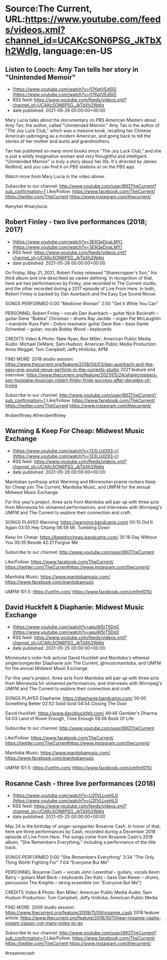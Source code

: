 # Source:The Current, URL:https://www.youtube.com/feeds/videos.xml?channel_id=UCAKcSON6PSG_JkTbXh2WdIg, language:en-US

## Listen to Looch: Amy Tan tells her story in "Unintended Memoir"
 - [https://www.youtube.com/watch?v=j17KgtVEd50](https://www.youtube.com/watch?v=j17KgtVEd50)
 - RSS feed: https://www.youtube.com/feeds/videos.xml?channel_id=UCAKcSON6PSG_JkTbXh2WdIg
 - date published: 2021-05-26 00:00:00+00:00

Mary Lucia talks about the documentary on PBS American Masters about Amy Tan, the author, called "Unintended Memoir." Amy Tan is the author of "The Joy Luck Club," which was a massive book, recalling her Chinese American upbringing as a modern American, and going back to tell the stories of her mother and aunts and grandmothers. 

Tan has published so many more books since "The Joy Luck Club," and she is just a wildly imaginative woman and very thoughtful and intelligent. "Unintended Memoir" is truly a story about her life. It's directed by James Redford, and you can find it on PBS stations or on the PBS app.

Watch more from Mary Lucia in the video above.

Subscribe to our channel:
http://www.youtube.com/user/893TheCurrent?sub_confirmation=1
Like/Follow:
https://www.facebook.com/TheCurrent/
https://twitter.com/TheCurrent
https://www.instagram.com/thecurrent/

#amytan #marylucia

## Robert Finley - two live performances (2018; 2017)
 - [https://www.youtube.com/watch?v=3E6QeDoaLMY](https://www.youtube.com/watch?v=3E6QeDoaLMY)
 - RSS feed: https://www.youtube.com/feeds/videos.xml?channel_id=UCAKcSON6PSG_JkTbXh2WdIg
 - date published: 2021-05-26 00:00:00+00:00

On Friday, May 21, 2021, Robert Finley released "Sharecropper's Son," his third album and one described as career defining. In recognition of that, here are two performances by Finley, one recorded in The Current studio, and the other recorded during a 2017 episode of Live From Here. In both, Robert Finley is backed by Dan Auerbach and the Easy Eye Sound Revue.

SONGS PERFORMED
0:00 "Medicine Woman"
2:50 "Get It While You Can"

PERSONNEL
Robert Finley – vocals
Dan Auerbach – guitar
Nick Bockrath – guitar 
Gene "Bubba" Chrisman – drums
Ray Jacildo – organ
Pat McLaughlin – mandolin
Russ Pahl – Dobro resonator guitar
Dave Roe – bass
Dante Schwebel – guitar; vocals
Bobby Wood – keyboards

CREDITS
Video & Photo: Nate Ryan; Ben Miller; American Public Media
Audio: Michael DeMark; Sam Hudson; American Public Media
Production: Anna Weggel; Tom Campbell; Jeffy Hnilicka; APM

FIND MORE:
2018 studio session: https://www.thecurrent.org/feature/2018/04/03/dan-auerbach-and-the-easy-eye-sound-revue-perform-in-the-currents-studio
2021 feature and interview: https://www.thecurrent.org/feature/2021/05/24/sharecroppers-son-louisiana-musician-robert-finley-finds-success-after-decades-of-trying

Subscribe to our channel:
http://www.youtube.com/user/893TheCurrent?sub_confirmation=1
Like/Follow:
https://www.facebook.com/TheCurrent/
https://twitter.com/TheCurrent
https://www.instagram.com/thecurrent/

#robertfinley #therobertfinley

## Warming & Keep For Cheap: Midwest Music Exchange
 - [https://www.youtube.com/watch?v=133LUd293-c](https://www.youtube.com/watch?v=133LUd293-c)
 - RSS feed: https://www.youtube.com/feeds/videos.xml?channel_id=UCAKcSON6PSG_JkTbXh2WdIg
 - date published: 2021-05-26 00:00:00+00:00

Manitoban synthpop artist Warming and Minnesotan prairie rockers Keep for Cheap join The Current,  Manitoba Music, and UMFM for the annual Midwest Music Exchange.

For this year’s project, three acts from Manitoba will pair up with three acts from Minnesota for streamed performances, and interviews with Winnipeg's UMFM and The Current to explore their connection and craft. 

SONGS PLAYED
Warming: https://warming.bandcamp.com/
00:10 Did It Again
03:55 Hey Champ
06:59 Mr. Tumbling Down

Keep for Cheap: https://keepforcheap.bandcamp.com/
35:18 Day Without You
39:35 Beside
42:21 Forgive Me

Subscribe to our channel:
http://www.youtube.com/user/893TheCurrent

Like/Follow:
https://www.facebook.com/TheCurrent/​​​​
https://twitter.com/TheCurrent​​​​
https://www.instagram.com/thecurrent/​

Manitoba Music: 
https://www.manitobamusic.com/
https://www.facebook.com/manitobamusic

UMFM 101.5:
https://umfm.com/
https://www.facebook.com/umfm1015/

## David Huckfelt & Diaphanie: Midwest Music Exchange
 - [https://www.youtube.com/watch?v=apuW5rT5DnI](https://www.youtube.com/watch?v=apuW5rT5DnI)
 - RSS feed: https://www.youtube.com/feeds/videos.xml?channel_id=UCAKcSON6PSG_JkTbXh2WdIg
 - date published: 2021-05-25 00:00:00+00:00

Minnesota's indie-folk activist David Huckfelt and Manitoba's ethereal singer/songwriter Diaphanie join The Current, @musicmanitoba, and UMFM for the annual Midwest Music Exchange.

For this year’s project, three acts from Manitoba will pair up with three acts from Minnesota for streamed performances, and interviews with Winnipeg's UMFM and The Current to explore their connection and craft. 

SONGS PLAYED
Diaphanie: https://diaphanie.bandcamp.com/
00:00 Something Better
02:52 Solid Gold
04:54 Closing The Door

David Huckfelt: https://www.davidhuckfelt.com/
49:46 Gambler's Dharma
54:03 Land of Room Enough, Time Enough
59:06 Book Of Life

Subscribe to our channel:
http://www.youtube.com/user/893TheCurrent

Like/Follow:
https://www.facebook.com/TheCurrent/​​​​
https://twitter.com/TheCurrent​​​​
https://www.instagram.com/thecurrent/​

Manitoba Music: 
https://www.manitobamusic.com/
https://www.facebook.com/manitobamusic

UMFM 101.5:
https://umfm.com/
https://www.facebook.com/umfm1015/

## Rosanne Cash - three live performances (2018)
 - [https://www.youtube.com/watch?v=U2fVLLvpHLI](https://www.youtube.com/watch?v=U2fVLLvpHLI)
 - RSS feed: https://www.youtube.com/feeds/videos.xml?channel_id=UCAKcSON6PSG_JkTbXh2WdIg
 - date published: 2021-05-25 00:00:00+00:00

May 24 is the birthday of singer-songwriter Rosanne Cash. In honor of that, here are three performances by Cash, recorded during a December 2018 episode of Live From Here. The songs come from Rosanne Cash's 2018 album, "She Remembers Everything," including a performance of the title track. 

SONGS PERFORMED
0:00 "She Remembers Everything"
3:34 "The Only Thing Worth Fighting For"
7:04 "Everyone But Me"

PERSONNEL
Rosanne Cash – vocals
John Leventhal – guitars, vocals
Kevin Barry – guitars
Matt Beck – keyboards
Zev Katz – bass
Dan Rieser – drums, percussion
The Knights – string ensemble (on "Everyone But Me")

CREDITS
Video & Photo: Ben Miller; American Public Media
Audio: Sam Hudson
Production: Tom Campbell; Jeffy Hnilicka; American Public Media

FIND MORE:
2009 studio session:
https://www.thecurrent.org/feature/2009/11/09/rosanne_cash
2018 feature article: https://www.thecurrent.org/feature/2018/10/11/hear-rosanne-cashs-instant-classic-not-many-miles-to-go

Subscribe to our channel:
http://www.youtube.com/user/893TheCurrent?sub_confirmation=1
Like/Follow:
https://www.facebook.com/TheCurrent/
https://twitter.com/TheCurrent
https://www.instagram.com/thecurrent/

#rosannecash

